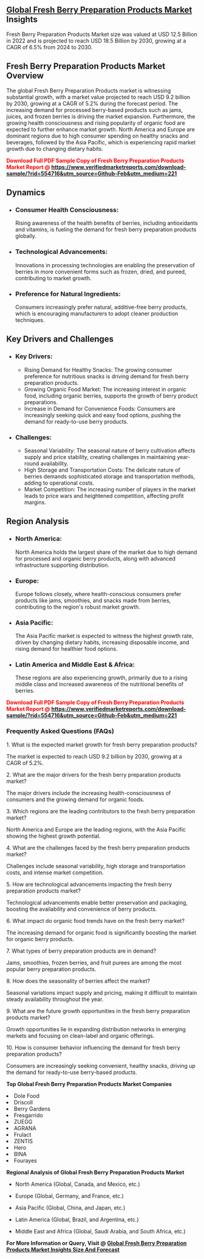 <h2><a href="https://www.verifiedmarketreports.com/download-sample/?rid=554716&amp;utm_source=Github&amp;utm_medium=221" target="_blank">Global Fresh Berry Preparation Products Market</a> Insights</h2><p>Fresh Berry Preparation Products Market size was valued at USD 12.5 Billion in 2022 and is projected to reach USD 18.5 Billion by 2030, growing at a CAGR of 6.5% from 2024 to 2030.</p><p> <h2>Fresh Berry Preparation Products Market Overview</h2> <p>The global Fresh Berry Preparation Products market is witnessing substantial growth, with a market value projected to reach USD 9.2 billion by 2030, growing at a CAGR of 5.2% during the forecast period. The increasing demand for processed berry-based products such as jams, juices, and frozen berries is driving the market expansion. Furthermore, the growing health consciousness and rising popularity of organic food are expected to further enhance market growth. North America and Europe are dominant regions due to high consumer spending on healthy snacks and beverages, followed by the Asia Pacific, which is experiencing rapid market growth due to changing dietary habits.</p> <p><b><p><span class=""><span style="color: #ff0000;"><strong>Download Full PDF Sample Copy of Fresh Berry Preparation Products Market Report</strong> @ </span><a href="https://www.verifiedmarketreports.com/download-sample/?rid=554716&amp;utm_source=Github-Feb&amp;utm_medium=221" target="_blank">https://www.verifiedmarketreports.com/download-sample/?rid=554716&amp;utm_source=Github-Feb&amp;utm_medium=221</a></span></p></b></p> <h2>Dynamics</h2> <ul> <li><h3>Consumer Health Consciousness:</h3> Rising awareness of the health benefits of berries, including antioxidants and vitamins, is fueling the demand for fresh berry preparation products globally.</li> <li><h3>Technological Advancements:</h3> Innovations in processing technologies are enabling the preservation of berries in more convenient forms such as frozen, dried, and pureed, contributing to market growth.</li> <li><h3>Preference for Natural Ingredients:</h3> Consumers increasingly prefer natural, additive-free berry products, which is encouraging manufacturers to adopt cleaner production techniques.</li> </ul> <h2>Key Drivers and Challenges</h2> <ul> <li><h3>Key Drivers:</h3> <ul> <li>Rising Demand for Healthy Snacks: The growing consumer preference for nutritious snacks is driving demand for fresh berry preparation products.</li> <li>Growing Organic Food Market: The increasing interest in organic food, including organic berries, supports the growth of berry product preparations.</li> <li>Increase in Demand for Convenience Foods: Consumers are increasingly seeking quick and easy food options, pushing the demand for ready-to-use berry products.</li> </ul> </li> <li><h3>Challenges:</h3> <ul> <li>Seasonal Variability: The seasonal nature of berry cultivation affects supply and price stability, creating challenges in maintaining year-round availability.</li> <li>High Storage and Transportation Costs: The delicate nature of berries demands sophisticated storage and transportation methods, adding to operational costs.</li> <li>Market Competition: The increasing number of players in the market leads to price wars and heightened competition, affecting profit margins.</li> </ul> </li> </ul> <h2>Region Analysis</h2> <ul> <li><h3>North America:</h3> North America holds the largest share of the market due to high demand for processed and organic berry products, along with advanced infrastructure supporting distribution.</li> <li><h3>Europe:</h3> Europe follows closely, where health-conscious consumers prefer products like jams, smoothies, and snacks made from berries, contributing to the region's robust market growth.</li> <li><h3>Asia Pacific:</h3> The Asia Pacific market is expected to witness the highest growth rate, driven by changing dietary habits, increasing disposable income, and rising demand for healthier food options.</li> <li><h3>Latin America and Middle East & Africa:</h3> These regions are also experiencing growth, primarily due to a rising middle class and increased awareness of the nutritional benefits of berries.</li> </ul> <p><b><p><span class=""><span style="color: #ff0000;"><strong>Download Full PDF Sample Copy of Fresh Berry Preparation Products Market Report</strong> @ </span><a href="https://www.verifiedmarketreports.com/download-sample/?rid=554716&amp;utm_source=Github-Feb&amp;utm_medium=221" target="_blank">https://www.verifiedmarketreports.com/download-sample/?rid=554716&amp;utm_source=Github-Feb&amp;utm_medium=221</a></span></p></b></p> <h3>Frequently Asked Questions (FAQs)</h3> <p>1. What is the expected market growth for fresh berry preparation products?</p> <p>The market is expected to reach USD 9.2 billion by 2030, growing at a CAGR of 5.2%.</p> <p>2. What are the major drivers for the fresh berry preparation products market?</p> <p>The major drivers include the increasing health-consciousness of consumers and the growing demand for organic foods.</p> <p>3. Which regions are the leading contributors to the fresh berry preparation market?</p> <p>North America and Europe are the leading regions, with the Asia Pacific showing the highest growth potential.</p> <p>4. What are the challenges faced by the fresh berry preparation products market?</p> <p>Challenges include seasonal variability, high storage and transportation costs, and intense market competition.</p> <p>5. How are technological advancements impacting the fresh berry preparation products market?</p> <p>Technological advancements enable better preservation and packaging, boosting the availability and convenience of berry products.</p> <p>6. What impact do organic food trends have on the fresh berry market?</p> <p>The increasing demand for organic food is significantly boosting the market for organic berry products.</p> <p>7. What types of berry preparation products are in demand?</p> <p>Jams, smoothies, frozen berries, and fruit purees are among the most popular berry preparation products.</p> <p>8. How does the seasonality of berries affect the market?</p> <p>Seasonal variations impact supply and pricing, making it difficult to maintain steady availability throughout the year.</p> <p>9. What are the future growth opportunities in the fresh berry preparation products market?</p> <p>Growth opportunities lie in expanding distribution networks in emerging markets and focusing on clean-label and organic offerings.</p> <p>10. How is consumer behavior influencing the demand for fresh berry preparation products?</p> <p>Consumers are increasingly seeking convenient, healthy snacks, driving up the demand for ready-to-use berry-based products.</p> </p><p><strong>Top Global Fresh Berry Preparation Products Market Companies</strong></p><div data-test-id=""><p><li>Dole Food</li><li> Driscoll</li><li> Berry Gardens</li><li> Fresgarrido</li><li> ZUEGG</li><li> AGRANA</li><li> Frulact</li><li> ZENTIS</li><li> Hero</li><li> BINA</li><li> Fourayes</li></p><div><strong>Regional Analysis of&nbsp;Global Fresh Berry Preparation Products Market</strong></div><ul><li dir="ltr"><p dir="ltr">North America&nbsp;(Global, Canada, and Mexico, etc.)</p></li><li dir="ltr"><p dir="ltr">Europe (Global, Germany, and France, etc.)</p></li><li dir="ltr"><p dir="ltr">Asia Pacific&nbsp;(Global, China, and Japan, etc.)</p></li><li dir="ltr"><p dir="ltr">Latin America&nbsp;(Global, Brazil, and Argentina, etc.)</p></li><li dir="ltr">Middle East and Africa&nbsp;(Global, Saudi Arabia, and South Africa, etc.)</li></ul><p><strong>For More Information or Query, Visit @&nbsp;</strong><strong><a href="https://www.verifiedmarketreports.com/product/fresh-berry-preparation-products-market/?utm_source=Github&amp;utm_medium=221" target="_blank">Global Fresh Berry Preparation Products Market Insights Size And Forecast</a></strong></p></div>
